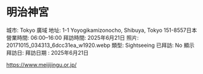 # 明治神宮

城市: Tokyo 廣域
地址: 1-1 Yoyogikamizonocho, Shibuya, Tokyo 151-8557日本
營業時間: 06:00–16:00
拜訪時間: 2025年6月21日
照片: 20171015_034313_6dcc31ea_w1920.webp
類型: Sightseeing
已拜訪: No
顯示拜訪日: 拜訪日期 : 2025年6月21日

https://www.meijijingu.or.jp/